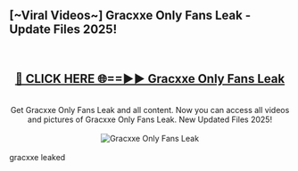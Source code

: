 <h2>[~Viral Videos~] Gracxxe Only Fans Leak - Update Files 2025!</h2>
<br>
<div align="center">
<h2><a href="https://betterlinks.top/A2PfLJ" rel="nofollow">🔴 CLICK HERE 🌐==►► Gracxxe Only Fans Leak</a></h2>
<br>
Get Gracxxe Only Fans Leak and all content. Now you can access all videos and pictures of Gracxxe Only Fans Leak. New Updated Files 2025!
<br>
<br>
<a href="https://betterlinks.top/A2PfLJ" rel="nofollow" data-target="animated-image.originalLink"><img src="https://i.ibb.co.com/WyWwxjT/player-gif2.gif" alt="Gracxxe Only Fans Leak" style="max-width: 100%; display: inline-block;" data-target="animated-image.originalImage"></a>
</div>
<br>
gracxxe leaked